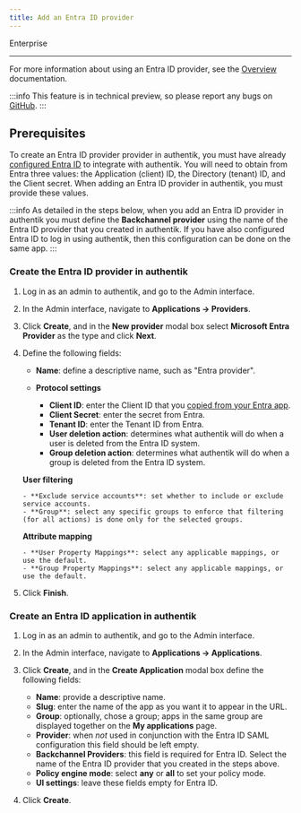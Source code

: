 ```yaml
---
title: Add an Entra ID provider
---
```


<span class="badge badge--primary">Enterprise</span>

---

For more information about using an Entra ID provider, see the [Overview](./index.md) documentation.

:::info
This feature is in technical preview, so please report any bugs on [GitHub](https://github.com/goauthentik/authentik/issues).
:::

## Prerequisites

To create an Entra ID provider provider in authentik, you must have already [configured Entra ID](./setup-entra.md) to integrate with authentik. You will need to obtain from Entra  three values: the Application (client) ID, the Directory (tenant) ID, and the Client secret. When adding an Entra ID provider in authentik, you must provide these values.

:::info
As detailed in the steps below, when you add an Entra ID provider in authentik you must define the **Backchannel provider** using the name of the Entra ID provider that you created in authentik. If you have also configured Entra ID to log in using authentik, then this configuration can be done on the same app.
:::

### Create the Entra ID provider in authentik

1.  Log in as an admin to authentik, and go to the Admin interface.
2.  In the Admin interface, navigate to **Applications -> Providers**.
3.  Click **Create**, and in the **New provider** modal box select **Microsoft Entra Provider** as the type and click **Next**.
4.  Define the following fields:

    -   **Name**: define a descriptive name, such as "Entra provider".

    -   **Protocol settings**

        -   **Client ID**: enter the Client ID that you [copied from your Entra app](./setup-entra.md).
        -   **Client Secret**: enter the secret from Entra.
        -   **Tenant ID**: enter the Tenant ID from Entra.
        -   **User deletion action**: determines what authentik will do when a user is deleted from the Entra ID system.
        -   **Group deletion action**: determines what authentik will do when a group is deleted from the Entra ID system.

    **User filtering**

        - **Exclude service accounts**: set whether to include or exclude service accounts.
        - **Group**: select any specific groups to enforce that filtering (for all actions) is done only for the selected groups.

    **Attribute mapping**

        - **User Property Mappings**: select any applicable mappings, or use the default.
        - **Group Property Mappings**: select any applicable mappings, or use the default.

5.  Click **Finish**.

### Create an Entra ID application in authentik

1. Log in as an admin to authentik, and go to the Admin interface.
2. In the Admin interface, navigate to **Applications -> Applications**.
3. Click **Create**, and in the **Create Application** modal box define the following fields:

    - **Name**: provide a descriptive name.
    - **Slug**: enter the name of the app as you want it to appear in the URL.
    - **Group**: optionally, chose a group; apps in the same group are displayed together on the **My applications** page.
    - **Provider**: when _not_ used in conjunction with the Entra ID SAML configuration this field should be left empty.
    - **Backchannel Providers**: this field is required for Entra ID. Select the name of the Entra ID provider that you created in the steps above.
    - **Policy engine mode**: select **any** or **all** to set your policy mode.
    - **UI settings**: leave these fields empty for Entra ID.

4. Click **Create**.
